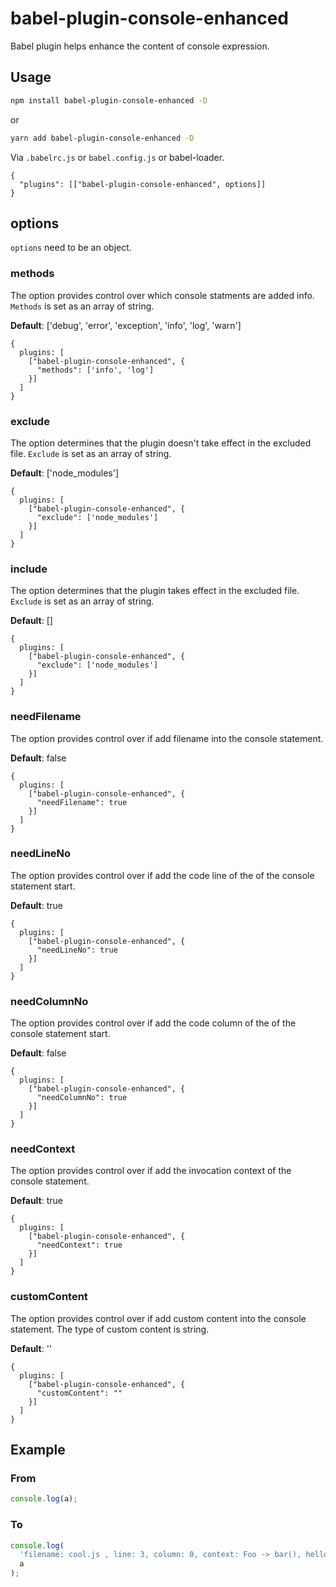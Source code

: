 # babel-plugin-console-enhanced

Babel plugin helps enhance the content of console expression.

## Usage

```bash
npm install babel-plugin-console-enhanced -D
```

or

```bash
yarn add babel-plugin-console-enhanced -D
```

Via `.babelrc.js` or `babel.config.js` or babel-loader.

```
{
  "plugins": [["babel-plugin-console-enhanced", options]]
}
```

## options

`options` need to be an object.

### methods

The option provides control over which console statments are added info. `Methods` is set as an array of string.

**Default**: ['debug', 'error', 'exception', 'info', 'log', 'warn']

```
{
  plugins: [
    ["babel-plugin-console-enhanced", {
      "methods": ['info', 'log']
    }]
  ]
}
```

### exclude

The option determines that the plugin doesn't take effect in the excluded file. `Exclude` is set as an array of string.

**Default**: ['node_modules']

```
{
  plugins: [
    ["babel-plugin-console-enhanced", {
      "exclude": ['node_modules']
    }]
  ]
}
```

### include

The option determines that the plugin takes effect in the excluded file. `Exclude` is set as an array of string.

**Default**: []

```
{
  plugins: [
    ["babel-plugin-console-enhanced", {
      "exclude": ['node_modules']
    }]
  ]
}
```

### needFilename

The option provides control over if add filename into the console statement.

**Default**: false

```
{
  plugins: [
    ["babel-plugin-console-enhanced", {
      "needFilename": true
    }]
  ]
}
```

### needLineNo

The option provides control over if add the code line of the of the console statement start.

**Default**: true

```
{
  plugins: [
    ["babel-plugin-console-enhanced", {
      "needLineNo": true
    }]
  ]
}
```

### needColumnNo

The option provides control over if add the code column of the of the console statement start.

**Default**: false

```
{
  plugins: [
    ["babel-plugin-console-enhanced", {
      "needColumnNo": true
    }]
  ]
}
```

### needContext

The option provides control over if add the invocation context of the console statement.

**Default**: true

```
{
  plugins: [
    ["babel-plugin-console-enhanced", {
      "needContext": true
    }]
  ]
}
```

### customContent

The option provides control over if add custom content into the console statement. The type of custom content is string.

**Default**: ''

```
{
  plugins: [
    ["babel-plugin-console-enhanced", {
      "customContent": ""
    }]
  ]
}
```

## Example

### From

```javascript
console.log(a);
```

### To

```javascript
console.log(
  'filename: cool.js , line: 3, column: 0, context: Foo -> bar(), hello world, ',
  a
);
```
